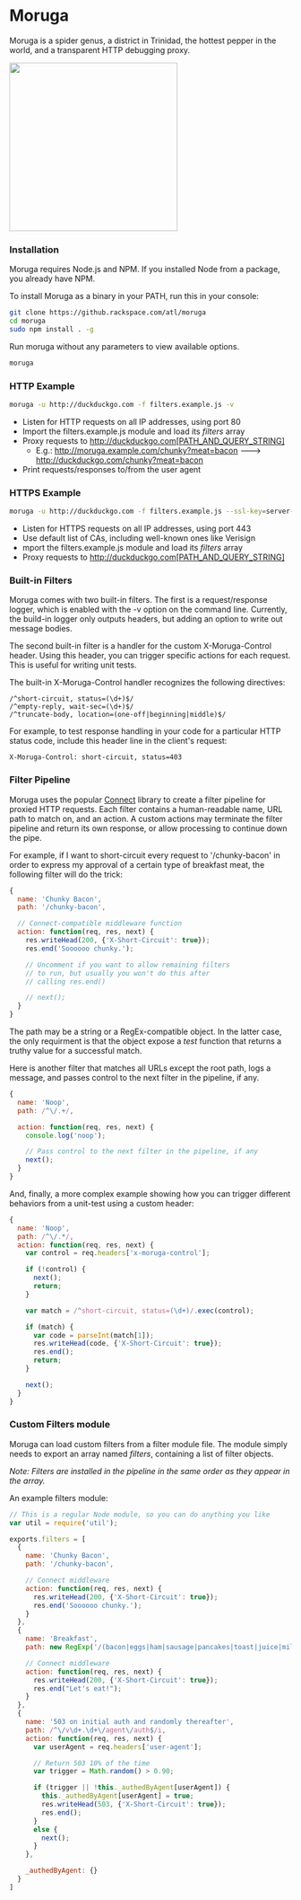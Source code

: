 Moruga
======

Moruga is a spider genus, a district in Trinidad, the hottest pepper in the world, and a transparent HTTP debugging proxy.

<img src="http://caribbeancelebs.com/wp-content/uploads/2012/02/Trinidad-Moruga-Scorpion.jpg" width="300px"/>

### Installation ###

Moruga requires Node.js and NPM. If you installed Node from a package, you already have NPM. 

To install Moruga as a binary in your PATH, run this in your console:

```bash
git clone https://github.rackspace.com/atl/moruga
cd moruga
sudo npm install . -g
```

Run moruga without any parameters to view available options.

```bash
moruga
```

### HTTP Example ###

```bash
moruga -u http://duckduckgo.com -f filters.example.js -v
```

* Listen for HTTP requests on all IP addresses, using port 80
* Import the filters.example.js module and load its *filters* array
* Proxy requests to http://duckduckgo.com[PATH_AND_QUERY_STRING]
  * E.g.: http://moruga.example.com/chunky?meat=bacon ---> http://duckduckgo.com/chunky?meat=bacon
* Print requests/responses to/from the user agent

### HTTPS Example ###

```bash
moruga -u http://duckduckgo.com -f filters.example.js --ssl-key=server-key.pem --ssl-cert=server-cert.pem
```

* Listen for HTTPS requests on all IP addresses, using port 443
* Use default list of CAs, including well-known ones like Verisign
* mport the filters.example.js module and load its *filters* array
* Proxy requests to http://duckduckgo.com[PATH_AND_QUERY_STRING]

### Built-in Filters ###

Moruga comes with two built-in filters. The first is a request/response logger, which is enabled with the -v option on the command line. Currently, the build-in logger only outputs headers, but adding an option to write out message bodies.

The second built-in filter is a handler for the custom X-Moruga-Control header. Using this header, you can trigger specific actions for each request. This is useful for writing unit tests.

The built-in X-Moruga-Control handler recognizes the following directives:

```
/^short-circuit, status=(\d+)$/
/^empty-reply, wait-sec=(\d+)$/
/^truncate-body, location=(one-off|beginning|middle)$/
```

For example, to test response handling in your code for a particular HTTP status code, include this header line in the client's request:

```
X-Moruga-Control: short-circuit, status=403
```

### Filter Pipeline ###

Moruga uses the popular [Connect](http://www.senchalabs.org/connect/) library to create a filter pipeline for proxied HTTP requests. Each filter contains a human-readable name, URL path to match on, and an action. A custom actions may terminate the filter pipeline and return its own response, or allow processing to continue down the pipe.

For example, if I want to short-circuit every request to '/chunky-bacon' in order to express my approval of a certain type of breakfast meat, the following filter will do the trick:

```javascript
{
  name: 'Chunky Bacon',
  path: '/chunky-bacon',

  // Connect-compatible middleware function
  action: function(req, res, next) {
    res.writeHead(200, {'X-Short-Circuit': true});
    res.end('Soooooo chunky.');

    // Uncomment if you want to allow remaining filters
    // to run, but usually you won't do this after
    // calling res.end()

    // next();
  }
}
```

The path may be a string or a RegEx-compatible object. In the latter case, the only requirment is that the object expose a *test* function that returns a truthy value for a successful match.

Here is another filter that matches all URLs except the root path, logs a message, and passes control to the next filter in the pipeline, if any.

```js
{
  name: 'Noop',
  path: /^\/.+/,

  action: function(req, res, next) {
    console.log('noop');

    // Pass control to the next filter in the pipeline, if any
    next();
  }
}
```

And, finally, a more complex example showing how you can trigger different behaviors from a unit-test using a custom header:

```js
{
  name: 'Noop',
  path: /^\/.*/,
  action: function(req, res, next) {
    var control = req.headers['x-moruga-control'];

    if (!control) {
      next();
      return;
    }

    var match = /^short-circuit, status=(\d+)/.exec(control);

    if (match) {
      var code = parseInt(match[1]);
      res.writeHead(code, {'X-Short-Circuit': true});
      res.end();
      return;
    }

    next();
  }
}
```  

### Custom Filters module ###

Moruga can load custom filters from a filter module file. The module simply needs to export an array named *filters*, containing a list of filter objects. 

*Note: Filters are installed in the pipeline in the same order as they appear in the array.*

An example filters module:

```js
// This is a regular Node module, so you can do anything you like
var util = require('util');

exports.filters = [
  {
    name: 'Chunky Bacon',
    path: '/chunky-bacon',

    // Connect middleware
    action: function(req, res, next) {
      res.writeHead(200, {'X-Short-Circuit': true});
      res.end('Soooooo chunky.');
    }
  },
  {
    name: 'Breakfast',
    path: new RegExp('/(bacon|eggs|ham|sausage|pancakes|toast|juice|milk|coffee|spam|/)+$', 'i'),

    // Connect middleware
    action: function(req, res, next) {
      res.writeHead(200, {'X-Short-Circuit': true});
      res.end("Let's eat!");
    }
  },
  {
    name: '503 on initial auth and randomly thereafter',
    path: /^\/v\d+.\d+\/agent\/auth$/i,
    action: function(req, res, next) {
      var userAgent = req.headers['user-agent'];

      // Return 503 10% of the time
      var trigger = Math.random() > 0.90;

      if (trigger || !this._authedByAgent[userAgent]) {
        this._authedByAgent[userAgent] = true;
        res.writeHead(503, {'X-Short-Circuit': true});
        res.end();
      }
      else {
        next();
      }
    },

    _authedByAgent: {}
  }
]
```

